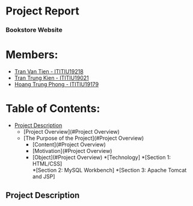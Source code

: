 <h1>Project Report</h1>

<h3>Bookstore Website</h3>

# Members:
- [Tran Van Tien - ITITIU19218](https://www.facebook.com/profile.php?id=100010644854591)
- [Tran Trung Kien - ITITIU19021](https://www.facebook.com/kyun.iam)
- [Hoang Trung Phong - ITITIU19179](https://www.facebook.com/hoang.trungphong.94)

# Table of Contents:
* [Project Description](#project-description)
    * [Project Overview](#Project Overview)
    * [The Purpose of the Project](#Project Overview)
        * [Content](#Project Overview)
        * [Motivation](#Project Overview)
        * [Object](#Project Overview)
*[Technology]
    *[Section 1: HTML/CSS]	
    *[Section 2: MySQL Workbench]
    *[Section 3: Apache Tomcat and JSP]


    
<h2 id="project-description">Project Description</h2>